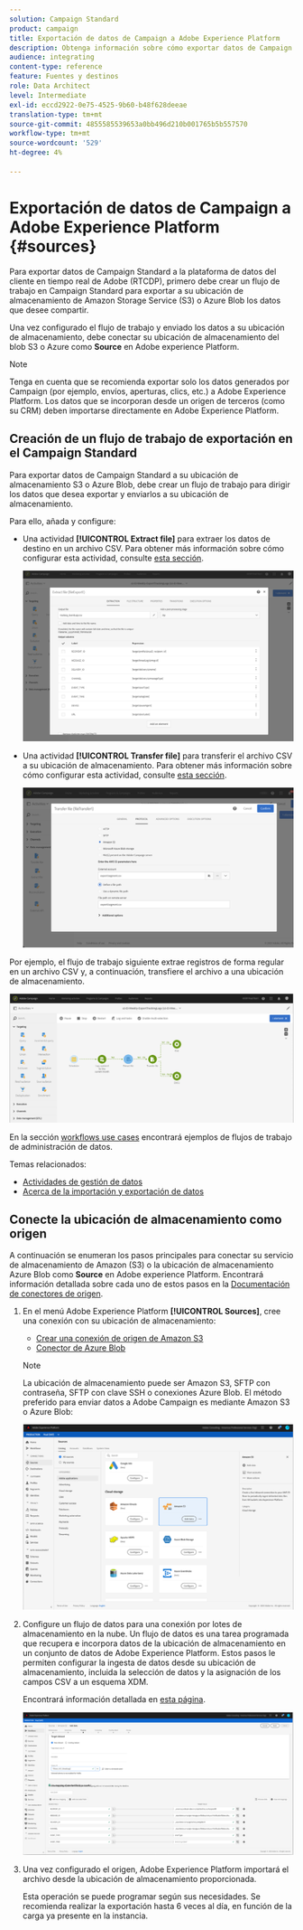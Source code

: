 ```yaml
---
solution: Campaign Standard
product: campaign
title: Exportación de datos de Campaign a Adobe Experience Platform
description: Obtenga información sobre cómo exportar datos de Campaign Standard a Adobe Experience Platform.
audience: integrating
content-type: reference
feature: Fuentes y destinos
role: Data Architect
level: Intermediate
exl-id: eccd2922-0e75-4525-9b60-b48f628deeae
translation-type: tm+mt
source-git-commit: 4855585539653a0bb496d210b001765b5b557570
workflow-type: tm+mt
source-wordcount: '529'
ht-degree: 4%

---
```


# Exportación de datos de Campaign a Adobe Experience Platform {#sources}

Para exportar datos de Campaign Standard a la plataforma de datos del cliente en tiempo real de Adobe (RTCDP), primero debe crear un flujo de trabajo en Campaign Standard para exportar a su ubicación de almacenamiento de Amazon Storage Service (S3) o Azure Blob los datos que desee compartir.

Una vez configurado el flujo de trabajo y enviado los datos a su ubicación de almacenamiento, debe conectar su ubicación de almacenamiento del blob S3 o Azure como **Source** en Adobe experience Platform.

>[!NOTE]
>
>Tenga en cuenta que se recomienda exportar solo los datos generados por Campaign (por ejemplo, envíos, aperturas, clics, etc.) a Adobe Experience Platform. Los datos que se incorporan desde un origen de terceros (como su CRM) deben importarse directamente en Adobe Experience Platform.

## Creación de un flujo de trabajo de exportación en el Campaign Standard

Para exportar datos de Campaign Standard a su ubicación de almacenamiento S3 o Azure Blob, debe crear un flujo de trabajo para dirigir los datos que desea exportar y enviarlos a su ubicación de almacenamiento.

Para ello, añada y configure:

* Una actividad **[!UICONTROL Extract file]** para extraer los datos de destino en un archivo CSV. Para obtener más información sobre cómo configurar esta actividad, consulte [esta sección](../../automating/using/extract-file.md).

   ![](assets/rtcdp-extract-file.png)

* Una actividad **[!UICONTROL Transfer file]** para transferir el archivo CSV a su ubicación de almacenamiento. Para obtener más información sobre cómo configurar esta actividad, consulte [esta sección](../../automating/using/transfer-file.md).

   ![](assets/rtcdp-transfer-file.png)

Por ejemplo, el flujo de trabajo siguiente extrae registros de forma regular en un archivo CSV y, a continuación, transfiere el archivo a una ubicación de almacenamiento.

![](assets/aep-export.png)

En la sección [workflows use cases](../../automating/using/about-workflow-use-cases.md#management) encontrará ejemplos de flujos de trabajo de administración de datos.

Temas relacionados:

* [Actividades de gestión de datos](../../automating/using/about-data-management-activities.md)
* [Acerca de la importación y exportación de datos](../../automating/using/about-data-import-and-export.md)


## Conecte la ubicación de almacenamiento como origen

A continuación se enumeran los pasos principales para conectar su servicio de almacenamiento de Amazon (S3) o la ubicación de almacenamiento Azure Blob como **Source** en Adobe experience Platform. Encontrará información detallada sobre cada uno de estos pasos en la [Documentación de conectores de origen](https://experienceleague.adobe.com/docs/experience-platform/sources/home.html).

1. En el menú Adobe Experience Platform **[!UICONTROL Sources]**, cree una conexión con su ubicación de almacenamiento:

   * [Crear una conexión de origen de Amazon S3](https://experienceleague.adobe.com/docs/experience-platform/sources/ui-tutorials/create/cloud-storage/s3.html)
   * [Conector de Azure Blob](https://experienceleague.adobe.com/docs/experience-platform/sources/connectors/cloud-storage/blob.html)

   >[!NOTE]
   >
   >La ubicación de almacenamiento puede ser Amazon S3, SFTP con contraseña, SFTP con clave SSH o conexiones Azure Blob. El método preferido para enviar datos a Adobe Campaign es mediante Amazon S3 o Azure Blob:

   ![](assets/rtcdp-connector.png)

1. Configure un flujo de datos para una conexión por lotes de almacenamiento en la nube. Un flujo de datos es una tarea programada que recupera e incorpora datos de la ubicación de almacenamiento en un conjunto de datos de Adobe Experience Platform. Estos pasos le permiten configurar la ingesta de datos desde su ubicación de almacenamiento, incluida la selección de datos y la asignación de los campos CSV a un esquema XDM.

   Encontrará información detallada en [esta página](https://experienceleague.adobe.com/docs/experience-platform/sources/ui-tutorials/dataflow/cloud-storage.html).

   ![](assets/rtcdp-map-xdm.png)

1. Una vez configurado el origen, Adobe Experience Platform importará el archivo desde la ubicación de almacenamiento proporcionada.

   Esta operación se puede programar según sus necesidades. Se recomienda realizar la exportación hasta 6 veces al día, en función de la carga ya presente en la instancia.
